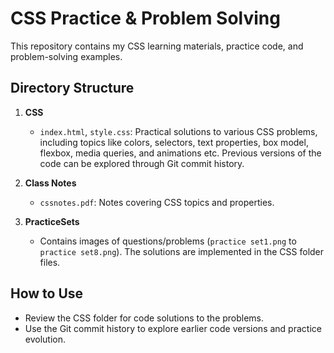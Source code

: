 # CSS Practice & Problem Solving

This repository contains my CSS learning materials, practice code, and problem-solving examples.

## Directory Structure

1. **CSS**  
   - `index.html`, `style.css`: Practical solutions to various CSS problems, including topics like colors, selectors, text properties, box model, flexbox, media queries, and animations etc. Previous versions of the code can be explored through Git commit history.
  
2. **Class Notes**  
   - `cssnotes.pdf`: Notes covering CSS topics and properties.

3. **PracticeSets**  
   - Contains images of questions/problems (`practice set1.png` to `practice set8.png`). The solutions are implemented in the CSS folder files.

## How to Use

- Review the CSS folder for code solutions to the problems.  
- Use the Git commit history to explore earlier code versions and practice evolution.

